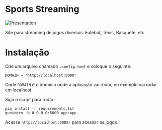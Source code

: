# Sports Streaming

[![Presentation](https://99freelas.s3-sa-east-1.amazonaws.com/portfolios/imagens/original/1641617/8df80bcb-2332-4b91-bfc4-dbf45ff83f9a/screenshot.png?id=4032213&token=8df80bcb-2332-4b91-bfc4-dbf45ff83f9a&nome=screenshot&type=.png)](https://www.youtube.com/watch?v=JjfII8XlpCo)

Site para streaming de jogos diversos: Futebol, Tênis, Basquete, etc.

# Instalação

Crie um arquivo chamado `.config.toml` e coloque o seguinte:

```
DOMAIN = "http://localhost:5000"
```

Onde `DOMAIN` é o dominio onde a aplicação vai rodar, no exemplo vai rodar em localhost.

Siga o script para rodar:

```
pip install -r requirements.txt
gunicorn -b 0.0.0.0:5000 app:app
```

Acesse `http://localhost:5000/` para acessar os jogos.
